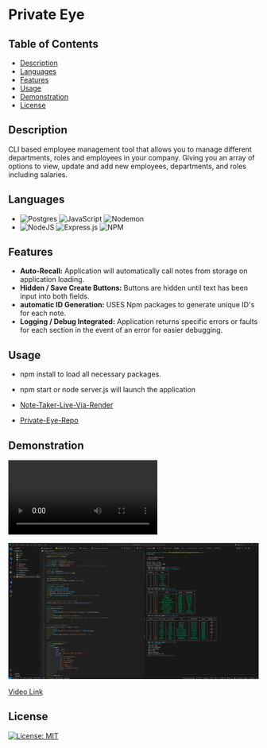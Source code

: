# Private Eye

## Table of Contents

* [Description](#description)
* [Languages](#languages)
* [Features](#features)
* [Usage](#usage)
* [Demonstration](#demonstration)
* [License](#license)  


## Description

<p> CLI based employee management tool that allows you to manage different departments, roles and employees in your company. Giving you an array of options to view, update and add new employees, departments, and roles including salaries.</P>

## Languages

* ![Postgres](https://img.shields.io/badge/postgres-%23316192.svg?style=for-the-badge&logo=postgresql&logoColor=white) ![JavaScript](https://img.shields.io/badge/javascript-%23323330.svg?style=for-the-badge&logo=javascript&logoColor=%23F7DF1E) ![Nodemon](https://img.shields.io/badge/NODEMON-%23323330.svg?style=for-the-badge&logo=nodemon&logoColor=%BBDEAD)
* ![NodeJS](https://img.shields.io/badge/node.js-6DA55F?style=for-the-badge&logo=node.js&logoColor=white)
![Express.js](https://img.shields.io/badge/express.js-%23404d59.svg?style=for-the-badge&logo=express&logoColor=%2361DAFB)
![NPM](https://img.shields.io/badge/NPM-%23CB3837.svg?style=for-the-badge&logo=npm&logoColor=white)




## Features

* **Auto-Recall:** Application will automatically call notes from storage on application loading.
* **Hidden / Save Create Buttons:** Buttons are hidden until text has been input into both fields. 
* **automatic ID Generation:** USES Npm packages to generate unique ID's for each note.
* **Logging / Debug Integrated:** Application returns specific errors or faults for each section in the event of an error for easier debugging.

## Usage

* npm install to load all necessary packages.
* npm start or node server.js will launch the application

* [Note-Taker-Live-Via-Render](https://note-taker-ux3z.onrender.com)

* [Private-Eye-Repo](https://github.com/IVIonsters/Private-Eye)



## Demonstration

<video controls src="https://github.com/IVIonsters/Private-Eye/blob/aa23daee6db442104f4feb961b6c498db2e1a38f/assets/testingvideo.mp4" title="assets/testingvideo.mp4"></video>

![SCREENSHOTS GO HERE](./assets/final.png)

[Video Link](https://drive.google.com/file/d/16EZZzoFx-sZPe3f8vG6GF3XuvOyS5omw/view?usp=sharing)
## License

[![License: MIT](https://img.shields.io/badge/License-MIT-yellow.svg)](https://opensource.org/licenses/MIT)

